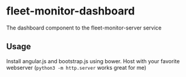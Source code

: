 fleet-monitor-dashboard
=======================

The dashboard component to the fleet-monitor-server service

Usage
-----

Install angular.js and bootstrap.js using bower. Host with your favorite webserver (`python3 -m http.server` works great for me)
